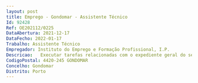 ```yaml
--- 
layout: post
title: Emprego - Gondomar - Assistente Técnico
Id: 92428
Ref: OE202112/0225
DataAbertura: 2021-12-17
DataFecho: 2022-01-17
Trabalho: Assistente Técnico
Empregador: Instituto do Emprego e Formação Profissional, I.P.
Descricao:   Executar tarefas relacionadas com o expediente geral do serviço deemprego,de acordo com procedimentos estabelecidos, utilizando equipamentoinformático e utensílios de escritório   Rececionar e registar a correspondência e encaminhá la para os respetivosserviços ou destinatários, em função do tipo de assunto e da prioridade damesma   Efetuar o processamento de texto de memorandos, cartas ofícios,relatórios,notas informativas e outros documentos, com base em informaçãofornecida   Arquivar a documentação, separando a em função do tipo de assunto, ou dotipo de documento, respeitando regras e procedimentos de arquivo   Proceder à expedição da correspondência e encomendas postais, identificandoo destinatário e acondicionando a, de acordo com os procedimentos adequados   Atender e encaminhar, telefónica ou pessoalmente, o público interno e externoao serviço de emprego, nomeadamente, utentes e funcionários, em função dotipo de informação ou serviço pretendido.
CodigoPostal: 4420-245 GONDOMAR
Concelho: Gondomar
Distrito: Porto
--- 
```

